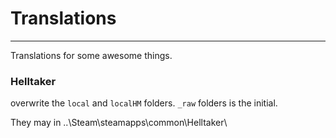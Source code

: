 # Translations

---

Translations for some awesome things.



###  Helltaker

overwrite the `local` and `localHM` folders. `_raw` folders is the initial.

They may in  ..\Steam\steamapps\common\Helltaker\ 